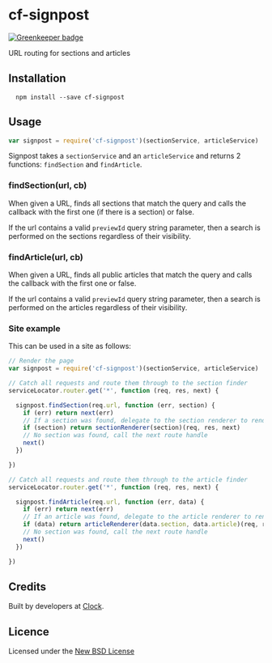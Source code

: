 # cf-signpost

[![Greenkeeper badge](https://badges.greenkeeper.io/clocklimited/cf-signpost.svg)](https://greenkeeper.io/)

URL routing for sections and articles

## Installation

      npm install --save cf-signpost

## Usage

```js
var signpost = require('cf-signpost')(sectionService, articleService)
```

Signpost takes a `sectionService` and an `articleService` and returns 2 functions: `findSection` and `findArticle`.

### findSection(url, cb)
When given a URL, finds all sections that match the query and calls the callback with the first one (if there is a section) or false.

If the url contains a valid `previewId` query string parameter, then a search is performed on the sections regardless of their visibility.

### findArticle(url, cb)
When given a URL, finds all public articles that match the query and calls the callback with the first one or false.

If the url contains a valid `previewId` query string parameter, then a search is performed on the articles regardless of their visibility.

### Site example
This can be used in a site as follows:

```js
// Render the page
var signpost = require('cf-signpost')(sectionService, articleService)

// Catch all requests and route them through to the section finder
serviceLocator.router.get('*', function (req, res, next) {

  signpost.findSection(req.url, function (err, section) {
    if (err) return next(err)
    // If a section was found, delegate to the section renderer to render it
    if (section) return sectionRenderer(section)(req, res, next)
    // No section was found, call the next route handle
    next()
  })

})

// Catch all requests and route them through to the article finder
serviceLocator.router.get('*', function (req, res, next) {

  signpost.findArticle(req.url, function (err, data) {
    if (err) return next(err)
    // If an article was found, delegate to the article renderer to render it
    if (data) return articleRenderer(data.section, data.article)(req, res, next)
    // No section was found, call the next route handle
    next()
  })

})
```

## Credits
Built by developers at [Clock](http://clock.co.uk).

## Licence
Licensed under the [New BSD License](http://opensource.org/licenses/bsd-license.php)

